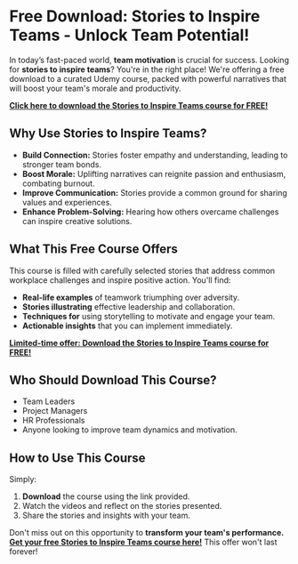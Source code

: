 # Free Download: Stories to Inspire Teams - Unlock Team Potential!

In today’s fast-paced world, **team motivation** is crucial for success. Looking for **stories to inspire teams**? You're in the right place! We're offering a free download to a curated Udemy course, packed with powerful narratives that will boost your team's morale and productivity.

[**Click here to download the Stories to Inspire Teams course for FREE!**](https://udemywork.com/stories-to-inspire-teams)

## Why Use Stories to Inspire Teams?

*   **Build Connection:** Stories foster empathy and understanding, leading to stronger team bonds.
*   **Boost Morale:** Uplifting narratives can reignite passion and enthusiasm, combating burnout.
*   **Improve Communication:** Stories provide a common ground for sharing values and experiences.
*   **Enhance Problem-Solving:** Hearing how others overcame challenges can inspire creative solutions.

## What This Free Course Offers

This course is filled with carefully selected stories that address common workplace challenges and inspire positive action. You'll find:

*   **Real-life examples** of teamwork triumphing over adversity.
*   **Stories illustrating** effective leadership and collaboration.
*   **Techniques for** using storytelling to motivate and engage your team.
*   **Actionable insights** that you can implement immediately.

[**Limited-time offer: Download the Stories to Inspire Teams course for FREE!**](https://udemywork.com/stories-to-inspire-teams)

## Who Should Download This Course?

*   Team Leaders
*   Project Managers
*   HR Professionals
*   Anyone looking to improve team dynamics and motivation.

## How to Use This Course

Simply:

1.  **Download** the course using the link provided.
2.  Watch the videos and reflect on the stories presented.
3.  Share the stories and insights with your team.

Don't miss out on this opportunity to **transform your team's performance.** [**Get your free Stories to Inspire Teams course here!**](https://udemywork.com/stories-to-inspire-teams) This offer won't last forever!
